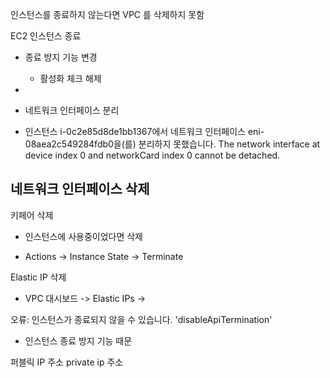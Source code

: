 
인스턴스를 종료하지 않는다면 VPC 를 삭제하지 못함

EC2 인스턴스 종료
- 종료 방지 기능 변경
  - 활성화 체크 해제

- 
- 네트워크 인터페이스 분리 
- 인스턴스 i-0c2e85d8de1bb1367에서 네트워크 인터페이스 eni-08aea2c549284fdb0을(를) 분리하지 못했습니다.
  The network interface at device index 0 and networkCard index 0 cannot be detached.

네트워크 인터페이스 삭제
- 




키페어 삭제
- 인스턴스에 사용중이었다면 삭제



- Actions -> Instance State -> Terminate

Elastic IP 삭제
- VPC 대시보드 -> Elastic IPs -> 


오류: 인스턴스가 종료되지 않을 수 있습니다. 'disableApiTermination' 
- 인스턴스 종료 방지 기능 때문


퍼블릭 IP 주소 private ip 주소